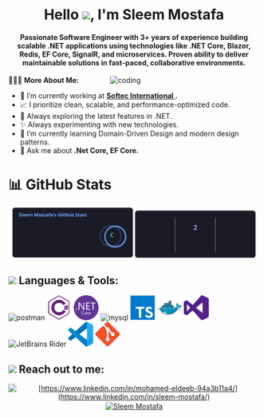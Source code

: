  <h1 align="center">Hello <img src="https://media.giphy.com/media/hvRJCLFzcasrR4ia7z/giphy.gif" width="35">, I'm Sleem Mostafa </h1>
<h4 align="center">Passionate Software Engineer with 3+ years of experience building scalable .NET applications using technologies like .NET Core, Blazor, Redis, EF Core, SignalR, and microservices. Proven ability to deliver maintainable solutions in fast-paced, collaborative environments.
</h4>

 <img src="https://media.giphy.com/media/SWoSkN6DxTszqIKEqv/giphy.gif" align="right" alt="coding" width="300" alt="Coder GIF">

👨🏻‍💻 **More About Me:**

- 🔭 I’m currently working at **<a href="https://www.softec.ai" target="_blank" rel="noreferrer"> Softec International </a>.**
- 📈 I prioritize clean, scalable, and performance-optimized code.
- 🧠 Always exploring the latest features in .NET.
- ✨ Always experimenting with new technologies.
- 🌱 I’m currently learning Domain-Driven Design and modern design patterns.
- 💬 Ask me about **.Net Core, EF Core.**

# 📊 GitHub Stats

<p align="center">
  <img src="readme-stats.svg" width="48%" />
  <img src="streak.svg" width="48%" />
</p>

## <img src="https://media.giphy.com/media/j2pOGeGYKe2xCCKwfi/giphy.gif" width="40"> **Languages & Tools:**

<p align="left"> 
  <img src="https://www.vectorlogo.zone/logos/getpostman/getpostman-icon.svg" alt="postman" width="50" height="50"/>
  <img src="https://raw.githubusercontent.com/devicons/devicon/1119b9f84c0290e0f0b38982099a2bd027a48bf1/icons/csharp/csharp-line.svg" alt="csharp" style="height: 50px; width:50px;"/>
  <img src="https://raw.githubusercontent.com/devicons/devicon/master/icons/dotnetcore/dotnetcore-original.svg" alt="dotnet-core" style="height: 50px; width:50px;"/>
  <img src="https://cdn.cdnlogo.com/logos/m/21/microsoft-sql-server.svg" alt="mysql" style="height: 50px; width:50px;"/>
  <img src="https://raw.githubusercontent.com/devicons/devicon/1119b9f84c0290e0f0b38982099a2bd027a48bf1/icons/typescript/typescript-plain.svg" alt="csharp" style="height: 50px; width:50px;"/>
  <img src="https://raw.githubusercontent.com/devicons/devicon/master/icons/docker/docker-original.svg" alt="Docker" style="height: 50px; width: 50px;" />
  <img src="https://raw.githubusercontent.com/devicons/devicon/master/icons/visualstudio/visualstudio-plain.svg" alt="visual studio" style="height: 50px; width:50px;"/>
  <img src="https://resources.jetbrains.com/storage/products/rider/img/meta/rider_logo_300x300.png" alt="JetBrains Rider" style="height: 50px; width: 50px;" />
  <img src="https://raw.githubusercontent.com/devicons/devicon/master/icons/vscode/vscode-original.svg" alt="Visual Studio Code" style="height: 50px; width: 50px;" />
  <img src="https://raw.githubusercontent.com/devicons/devicon/master/icons/git/git-original.svg" alt="git" style="height: 50px; width:50px;"/> 
</p>

## <img src="https://media.giphy.com/media/LnQjpWaON8nhr21vNW/giphy.gif" width="40"> **Reach out to me:** ️
<p align="center">
  <a href="https://www.linkedin.com/in/sleem-mostafa/" target="blank">
    <img  align="center" src="https://raw.githubusercontent.com/rahuldkjain/github-profile-readme-generator/master/src/images/icons/Social/linked-in-alt.svg"
        alt="[https://www.linkedin.com/in/mohamed-eldeeb-94a3b11a4/](https://www.linkedin.com/in/sleem-mostafa/)"
        height="30"
        width="40"/>
  </a>
    <a href="sleemshafa6@gmail.com" target="_blank"><img align="center" src="https://img.shields.io/badge/-Gmail-EA4335?style=flat-square&logo=Gmail&logoColor=white" alt="Sleem Mostafa  " /></a>
  </p>
